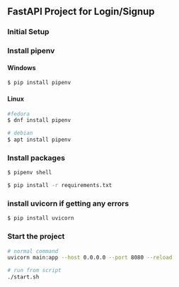 ## FastAPI Project for Login/Signup 

### Initial Setup

### Install pipenv

#### Windows
```bash
$ pip install pipenv 
```

#### Linux
```bash
#fedora
$ dnf install pipenv

# debian
$ apt install pipenv
```

### Install packages
```bash
$ pipenv shell

$ pip install -r requirements.txt

```

### install uvicorn if getting any errors
```bash
$ pip install uvicorn
```

### Start the project
```bash
# normal command
uvicorn main:app --host 0.0.0.0 --port 8080 --reload

# run from script 
./start.sh
```